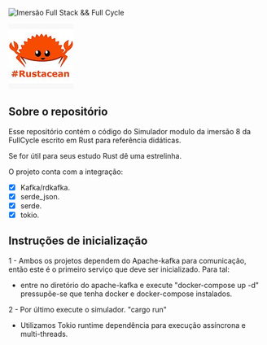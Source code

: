 ![Imersão Full Stack && Full Cycle](https://events-fullcycle.s3.amazonaws.com/events-fullcycle/static/site/img/grupo_4417.png)

![rust](https://github.com/fernandomarca/rust-codepix/blob/main/prisma/r.jpg)

## Sobre o repositório

Esse repositório contém o código do Simulador modulo da imersão 8 da FullCycle escrito em Rust para referência didáticas.

Se for útil para seus estudo Rust dê uma estrelinha.

O projeto conta com a integração:

- [x] Kafka/rdkafka.
- [x] serde_json.
- [x] serde.
- [x] tokio.

## Instruções de inicialização

1 - Ambos os projetos dependem do Apache-kafka para comunicação, então este é o primeiro serviço que deve ser inicializado. Para tal:
- entre no diretório do apache-kafka e execute "docker-compose up -d" pressupõe-se que tenha docker e docker-compose instalados.

2 - Por último execute o simulador. "cargo run"  
- Utilizamos Tokio runtime dependência para execução assíncrona e multi-threads.